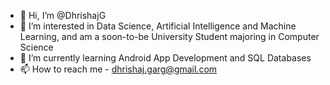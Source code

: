 - 👋 Hi, I’m @DhrishajG
- 👀 I’m interested in Data Science, Artificial Intelligence and Machine Learning, and am a soon-to-be University Student majoring in Computer Science
- 🌱 I’m currently learning Android App Development and SQL Databases
- 📫 How to reach me - dhrishaj.garg@gmail.com 

<!---
DhrishajG/DhrishajG is a ✨ special ✨ repository because its `README.md` (this file) appears on your GitHub profile.
You can click the Preview link to take a look at your changes.
--->
